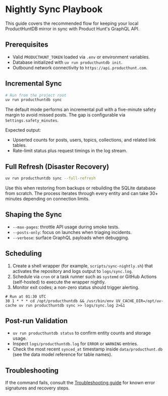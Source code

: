 # Nightly Sync Playbook

This guide covers the recommended flow for keeping your local ProductHuntDB mirror in sync with Product Hunt's GraphQL API.

## Prerequisites

- Valid `PRODUCTHUNT_TOKEN` loaded via `.env` or environment variables.
- Database initialized with `uv run producthuntdb init`.
- Outbound network connectivity to `https://api.producthunt.com`.

## Incremental Sync

```bash
# Run from the project root
uv run producthuntdb sync
```

The default mode performs an incremental pull with a five-minute safety margin to avoid missed posts. The gap is configurable via `Settings.safety_minutes`.

Expected output:

- Upserted counts for posts, users, topics, collections, and related link tables.
- Rate-limit status plus request timings in the log stream.

## Full Refresh (Disaster Recovery)

```bash
uv run producthuntdb sync --full-refresh
```

Use this when restoring from backups or rebuilding the SQLite database from scratch. The process iterates through every entity and can take 30+ minutes depending on connection limits.

## Shaping the Sync

- `--max-pages`: throttle API usage during smoke tests.
- `--posts-only`: focus on launches when triaging incidents.
- `--verbose`: surface GraphQL payloads when debugging.

## Scheduling

1. Create a shell wrapper (for example, `scripts/sync-nightly.sh`) that activates the repository and logs output to `logs/sync.log`.
2. Schedule via `cron` or a task runner such as `systemd` or GitHub Actions (self-hosted) to execute the wrapper nightly.
3. Monitor exit codes; a non-zero status should trigger alerting.

```cron
# Run at 01:30 UTC
30 1 * * * cd /opt/producthuntdb && /usr/bin/env UV_CACHE_DIR=/opt/uv-cache uv run producthuntdb sync >> logs/sync.log 2>&1
```

## Post-run Validation

- `uv run producthuntdb status` to confirm entity counts and storage usage.
- Inspect `logs/producthuntdb.log` for `ERROR` or `WARNING` entries.
- Check the most recent `synced_at` timestamp inside `data/producthunt.db` (see the data model reference for table names).

## Troubleshooting

If the command fails, consult the [Troubleshooting guide](troubleshooting) for known error signatures and recovery steps.
